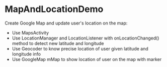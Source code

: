 # MapAndLocationDemo
Create Google Map and update user's location on the map:
- Use MapsActivity
- Use LocationManager and LocationListener with onLocationChanged() method to detect new latitude and longitude 
- Use Geocoder to know precise location of user given latitude and longitude info
- Use GoogleMap mMap to show location of user on the map with marker

